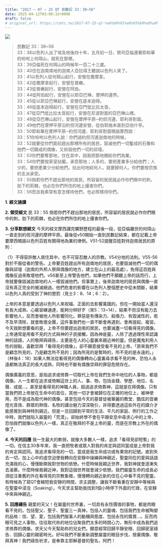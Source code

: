 ```yaml
---
title: "2017 – 07 – 25 QT 民數記 33：38~56"
date: 2025-04-12T03:08:32+0800
draft: false
# original_url: https://cmtc.tw/2017-07-25-qt-%e6%b0%91%e6%95%b8%e8%a8%98-33%ef%bc%9a3856
---
```


![](/images/qt.jpg)
> 民數記 33：38\~56  
> 33：38以色列人出了埃及地後四十年，五月初一日，祭司亞倫遵著耶和華的吩咐上何珥山，就死在那裡。  
> 33：39亞倫死在何珥山的時候年一百二十三歲。  
> 33：40住在迦南南地的迦南人亞拉得王聽說以色列人來了。  
> 33：41以色列人從何珥山起行，安營在撒摩拿。  
> 33：42從撒摩拿起行，安營在普嫩。  
> 33：43從普嫩起行，安營在阿伯。  
> 33：44從阿伯起行，安營在以耶亞巴琳，摩押的邊界。  
> 33：45從以耶亞巴琳起行，安營在底本迦得。  
> 33：46從底本迦得起行，安營在亞門低比拉太音。  
> 33：47從亞門低比拉太音起行，安營在尼波對面的亞巴琳山裡。  
> 33：48從亞巴琳山起行，安營在摩押平原─約但河邊、耶利哥對面。  
> 33：49他們在摩押平原沿約但河邊安營，從伯耶施末直到亞伯什亭。  
> 33：50耶和華在摩押平原─約但河邊、耶利哥對面曉諭摩西說：  
> 33：51你吩咐以色列人說：你們過約但河進迦南地的時候，  
> 33：52就要從你們面前趕出那裡所有的居民，毀滅他們一切鏨成的石像和他們一切鑄成的偶像，又拆毀他們一切的邱壇。  
> 33：53你們要奪那地，住在其中，因我把那地賜給你們為業。  
> 33：54你們要按家室拈鬮，承受那地；人多的，要把產業多分給他們；人少的，要把產業少分給他們。拈出何地給何人，就要歸何人。你們要按宗族的支派承受。  
> 33：55倘若你們不趕出那地的居民，所容留的居民就必作你們眼中的刺，肋下的荊棘，也必在你們所住的地上擾害你們。  
> 33：56而且我素常有意怎樣待他們，也必照樣待你們。

**1. 經文誦讀**

**2. 領受經文**
民 33：55 倘若你們不趕出那地的居民，所容留的居民就必作你們眼中的刺，肋下的荊棘，也必在你們所住的地上擾害你們。

**3. 分享默想經文**
今天的經文摩西講完曠野歷程的最後一段，從亞倫離世的何珥山一直走到約但河邊的摩押平原。最後從v50開始一直到民數記結束，都在記載上帝要摩西曉諭以色列百姓有關得地為業的律例。V51-52提醒百姓對待迦南居民的原則：

（1）不得容許敵人居住其中，也不可容忍敵人的宗教。V54分地的法則。V55-56對於不服從者的警告。上帝要百姓趕出所有迦南地的居民，也要毀滅他們一切的偶像與邱壇（迦南的外邦人祭拜偶像的地方，建立在山上的最高處），免得這百姓與偶像反過來敗壞他們。v56甚至上帝警告他們，如果他們不願聽上帝的話而行，上帝就要像毀滅迦南地的人一樣毀滅他們。但事實上，後來迦南地的居民與偶像一直沒有真正完全的被滅絕過。他們危害的影響在以色列人整個歷史中從未間斷，結果以色列人真的受到了神的懲罰（見士3：8、14；6：2）。

上帝的本意是要透過以色列人來祝福、正面的去影響萬國的。但在一開始當人還沒有長大成熟、心竅習練通達，能夠分辨好歹（來5：13\~14），結果不但沒有能力去影響他人，反而會被他人所影響同化。罪惡是有傳染力、殺傷力、有毀滅性的，若不及早清除，就會敗壞全團，這件事我們也一直不斷會再遇到，會再提起、複習。今天我默想要看的是，上帝不但要趕出迦南的居民，也要滅盡一切看得見的偶像。上帝通常是用看不見的方式與神的子民接觸，因為神是靈，人除了透過理性來認識神的話語，人的敬拜與禱告，主要是在人的心靈裏來親近神的靈。但是魔鬼利用人性的弱點，喜歡崇拜「看得見的偶像」，卻不願意接受看不見的上帝。「原來我們不是顧念所見的，乃是顧念所不見的；因為所見的是暫時的，所不見的是永遠的。」（林後4：18）如果人無法從看得見的偶像轉向心靈裏尋求看不見的神，恐怕人永遠都無法真正的長大成熟，同時也不斷有偶像崇拜的罪惡危險存在。

偶像廣義的意思，是指追求或倚靠一切取代上帝在我們生命中地位的人事物，都是偶像。人一生都在追求或倚賴這世上的人、事、物，包括金錢、學歷、地位、名聲、成就…，甚至是看得見的神職人員，超過追求倚靠神，這就是在拜偶像。只有當我們把上帝放在生命中的首位，其他一切才會被歸位在正確的地位上，被神使用，而不是成為取代神的偶像。甚至包括今天的基督徒被華麗的教堂、酷炫的音樂燈光音效、群眾的熱情、名牧的講台魅力深深吸引，非得要透過這些外在的媒介才能感覺到與神特別親近。但是一旦回歸到平常的生活、平凡的家庭、例行的工作之中時，我們就陷入屬靈的「荒漠」，卻始終學不會在平靜安息中尋求心中的上帝，恐怕我們就像以色列人一樣，真正在敬拜的不是上帝的靈，而是在宗教上外在的偶像了。

**4. 今天的回應**
我一生最大的軟弱，就像大多數人一樣，追求「看得見卻短暫」的一切。在信主30多年來，我一直把牧者或眾人對我的肯定與認同當成是上帝對我的肯定與認同。我追求看得見的一切，當成是我生命成功或有果效的記號。直到失去一切，加上心中的虛空迫使我轉向在安靜中操練與神親近，聖靈同在的愛與話語充滿我的心，慢慢斷開我對世物的依戀。什麼時候我親近世界，我對神就會逐漸失去渴慕。什麼時候我親近神，我對這個世界就會減少依戀。我們屬靈生命的成長必須從注重舊約外在看得見的宗教象徵，慢慢轉向親近新約住在心中看不見的聖靈。有時候為了寫QT會縮短我安靜的時間，求主調整，讓我不斷看重在安靜中等候與在聖靈中浸泡（Soaking）。今天求主幫助我找到1個小時停下外面的忙碌，在安靜中來與神親近。

**5. 回應禱告**
親愛的天父！在屬靈的世界裏，一切具有永恆價值的事物，都是肉眼看不見的。包括聖父、聖子、聖靈三一真神，包括人的靈魂、包括我們生命被陶塑的品格：信、望、愛，包括我們服事人的動機與態度、包括永恆的獎賞…。反而肉眼可見之人事物，往往取代祢的地位佔聚我們太多的時間心力，無形中成為我們追求倚靠的偶像。求天父今天幫助祢的兒女們，願意經常回歸平靜安穩、回歸密室禱告、回歸心靈的親密時光。好叫我們不斷重新調整屬靈的眼目步伐，捨棄偶像、敬拜真神！我們禱告祈求，是奉靠主耶穌基督的聖名，阿們！
